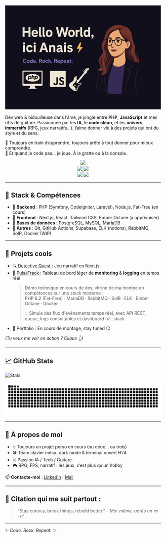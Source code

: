 ![Header](./pres.png)

Dév web & bidouilleuse dans l’âme, je jongle entre **PHP**, **JavaScript** et mes riffs de guitare. Passionnée par les **IA**, le **code clean**, et les **univers immersifs** (RPG, jeux narratifs...), j’aime donner vie à des projets qui ont du style et du sens.

🧠 Toujours en train d’apprendre, toujours prête à tout donner pour mieux comprendre.  
🎸 Et quand je code pas… je joue. À la gratte ou à la console.

<p align="center">
  <a href="https://www.youtube.com/watch?v=dQw4w9WgXcQ&ab_channel=RickAstley" target="_blank">
    <img src="https://img.shields.io/badge/🎸_Fullstackeuse-%F0%9F%92%A5%20Powered_by_Coffee-bf2c94?style=flat-square" />
  </a>
  <br />
  <a href="https://github.com/Kinnixx?tab=repositories" target="_blank">
    <img src="https://img.shields.io/badge/📁%20Repos-🌌%20Check%20em%20out-purple?style=flat-square" />
  </a>
  <span>
    <img src="https://img.shields.io/badge/💻%20Code-PHP%20%7C%20JS%20%7C%20Next.js%20%7C%20Tailwind-6e40c9?style=flat-square" />
  </span>
  <br />
  <span>
    <img src="https://img.shields.io/badge/Gamer-Always--on-purple?style=flat-square" />
  </span>
  <a href="https://www.youtube.com/watch?v=oRkRwL0vjOg&ab_channel=NapalmRecords" target="_blank">
    <img src="https://img.shields.io/badge/Rock-Code%20%26%20Distortion-black?style=flat-square" />
  </a>
</p>



---

## 🚀 Stack & Compétences

- 🔹 **Backend** : PHP (Symfony, CodeIgniter, Laravel), Node.js, Fat-Free (en cours)
- 🔹 **Frontend** : Next.js, React, Tailwind CSS, Ember Octane (à apprivoiser)
- 🔹 **Bases de données** : PostgreSQL, MySQL, MariaDB
- 🔹 **Autres** : Git, GitHub Actions, Supabase, ELK (notions), RabbitMQ, SolR, Docker (WIP)

---

## 💼 Projets cools

- 🔍 [Detective Quest](https://github.com/Kinnixx/detective-adventure) : Jeu narratif en Next.js
- 📡 [PulseTrack](https://github.com/Kinnixx/pulse-track) : Tableau de bord léger de **monitoring** & **logging** en temps réel  
  > Démo technique en cours de dev, vitrine de ma montée en compétences sur une stack moderne :  
  > PHP 8.2 (Fat-Free) · MariaDB · RabbitMQ · SolR · ELK · Ember Octane · Docker  
  >  
  > 💡 Simule des flux d'événements temps réel, avec API REST, queue, logs consultables et dashboard full-stack.
- 🎸 Portfolio : En cours de montage, stay tuned 😏

*(Tu veux me voir en action ? Clique 👆)*

---

## 📈 GitHub Stats

![Stats](https://github-readme-stats.vercel.app/api?username=Kinnixx&show_icons=true&theme=dracula)

<picture>
  <source media="(prefers-color-scheme: dark)" srcset="https://github.com/Kinnixx/snk/blob/output/github-snake-dark.svg" />
  <source media="(prefers-color-scheme: light)" srcset="https://github.com/Kinnixx/snk/blob/output/github-snake.svg" />
  <img alt="github-snake" src="https://github.com/Kinnixx/snk/blob/output/github-snake.svg" />
</picture>

---

## 🎸 À propos de moi

- 🔥 Toujours un projet perso en cours (ou deux… ou trois)
- 🛠️ Team clavier méca, dark mode & terminal ouvert H24
- ⚔️ Passion IA / Tech / Guitare
- 🎮 RPG, FPS, narratif : les jeux, c’est plus qu’un hobby

📫 **Contacte-moi** : [LinkedIn](https://www.linkedin.com/in/anaïs-delattre/) | [Mail](mailto:anais.delattre1@gmail.com)

---

## 🧠 Citation qui me suit partout :

> "Stay curious, break things, rebuild better." – *Moi-même, après un `rm -rf`*

---

✨ *Code. Rock. Repeat.* ✨
